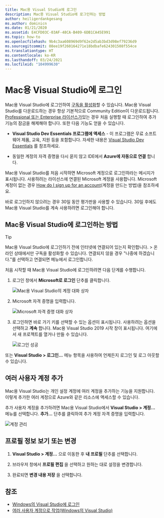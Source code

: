 ```yaml
---
title: Mac용 Visual Studio에 로그인
description: Mac용 Visual Studio에 로그인하는 방법
author: heiligerdankgesang
ms.author: dominicn
ms.date: 01/21/2020
ms.assetid: E4CFD03C-03AF-48CA-B409-6DB1CA45E991
ms.topic: how-to
ms.openlocfilehash: 9b4c3aa608969d9f62e2d5ab3bd3d98ef79236d9
ms.sourcegitcommit: 08ee19f260164271e18bdbafe624301508f554ce
ms.translationtype: HT
ms.contentlocale: ko-KR
ms.lasthandoff: 03/24/2021
ms.locfileid: "104999630"
---
```

# <a name="sign-in-to-visual-studio-for-mac"></a>Mac용 Visual Studio에 로그인

Mac용 Visual Studio에 로그인하여 [구독을 활성화](enable-subscription.md)할 수 있습니다. Mac용 Visual Studio를 다운로드하는 경우 항상 기본적으로 Community Edition이 다운로드됩니다. [Professional 또는 Enterprise 라이선스가](https://visualstudio.microsoft.com/vs/compare/)있는 경우 처음 실행할 때 로그인하여 추가 기능의 잠금을 해제해야 합니다. 또한 다음 기능도 얻을 수 있습니다.

* **Visual Studio Dev Essentials 프로그램에 액세스** - 이 프로그램은 무료 소프트웨어 제품, 교육, 지원 등을 포함합니다. 자세한 내용은 [Visual Studio Dev Essentials](https://visualstudio.microsoft.com/dev-essentials/) 를 참조하세요.

* 동일한 계정의 자격 증명을 다시 묻지 않고 IDE에서 **Azure에 자동으로 연결** 합니다.

Mac용 Visual Studio를 처음 시작하면 Microsoft 계정으로 로그인하라는 메시지가 표시됩니다. 사용하려는 라이선스에 연결된 Microsoft 계정을 사용합니다. Microsoft 계정이 없는 경우 [How do I sign up for an account](https://support.microsoft.com/account-billing/how-to-create-a-new-microsoft-account-a84675c3-3e9e-17cf-2911-3d56b15c0aaf)(계정을 만드는 방법)을 참조하세요.

바로 로그인하지 않으려는 경우 30일 동안 평가판을 사용할 수 있습니다. 30일 후에도 Mac용 Visual Studio를 계속 사용하려면 로그인해야 합니다.

## <a name="how-to-sign-in-to-visual-studio-for-mac"></a>Mac용 Visual Studio에 로그인하는 방법

> [!TIP]
> Mac용 Visual Studio에 로그인하기 전에 인터넷에 연결되어 있는지 확인합니다. > 온라인 상태에서만 구독을 활성화할 수 있습니다. 연결되지 않을 경우 "나중에 하겠습니다."를 선택하고 연결되면 메뉴에서 로그인합니다.

처음 시작할 때 Mac용 Visual Studio에 로그인하려면 다음 단계를 수행합니다.

1. 로그인 창에서 **Microsoft로 로그인** 단추를 클릭합니다.

    ![Mac용 Visual Studio의 계정 대화 상자](media/ide-tour-2019-start-signin.png)

2. Microsoft 자격 증명을 입력합니다.

    ![Microsoft 자격 증명 대화 상자](media/signing-in-image13.png)

4. 로그인하면 바로 가기 키를 선택할 수 있는 옵션이 표시됩니다. 사용하려는 옵션을 선택하고 **계속** 합니다. Mac용 Visual Studio 2019 시작 창이 표시됩니다. 여기에서 새 프로젝트를 열거나 만들 수 있습니다.

    ![로그인 성공](media/signing-in-image14.png)

또는 **Visual Studio > 로그인...** 메뉴 항목을 사용하여 언제든지 로그인 및 로그 아웃할 수 있습니다.

## <a name="adding-multiple-user-accounts"></a>여러 사용자 계정 추가

Mac용 Visual Studio는 개인 설정 계정에 여러 계정을 추가하는 기능을 지원합니다. 이렇게 추가한 여러 계정으로 Azure와 같은 리소스에 액세스할 수 있습니다.

추가 사용자 계정을 추가하려면 Mac용 Visual Studio에서 **Visual Studio > 계정...** 메뉴를 선택합니다. **추가...** 단추를 클릭하여 추가 계정 자격 증명을 입력합니다.

![계정 관리](media/user-accounts-login.png)

## <a name="view-or-change-your-profile-information"></a>프로필 정보 보기 또는 변경

1. **Visual Studio > 계정…** 으로 이동한 후 **내 프로필** 단추를 선택합니다.

2. 브라우저 창에서 **프로필 편집** 을 선택하고 원하는 대로 설정을 변경합니다.

3. 완료되면 **변경 내용 저장** 을 선택합니다.

## <a name="see-also"></a>참조

- [Windows의 Visual Studio에 로그인](/visualstudio/ide/signing-in-to-visual-studio)
- [여러 사용자 계정으로 작업(Windows의 Visual Studio)](/visualstudio/ide/work-with-multiple-user-accounts)
